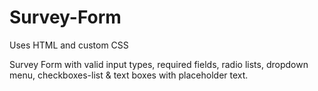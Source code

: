 # Survey-Form

Uses HTML and custom CSS

Survey Form with valid input types, required fields, radio lists, dropdown menu, checkboxes-list & text boxes with placeholder text.
